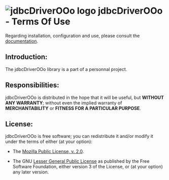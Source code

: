# ![jdbcDriverOOo logo](https://prrvchr.github.io/jdbcDriverOOo/img/jdbcDriverOOo.png) jdbcDriverOOo - Terms Of Use

Regarding installation, configuration and use, please consult the [documentation][1].

## Introduction:

The jdbcDriverOOo library is a part of a personnal project.

## Responsibilities:

jdbcDriverOOo is distributed in the hope that it will be useful, but **WITHOUT ANY WARRANTY**; without even the implied warranty of **MERCHANTABILITY** or **FITNESS FOR A PARTICULAR PURPOSE**.

## License:

jdbcDriverOOo is free software; you can redistribute it and/or modify it under the terms of either (at your option):

- The [Mozilla Public License, v. 2.0][2].

- The GNU [Lesser General Public License][3] as published by the Free Software Foundation, either version 3 of the License, or (at your option) any later version.

[1]: https://prrvchr.github.io/jdbcDriverOOo/
[2]: http://mozilla.org/MPL/2.0/
[3]: http://www.gnu.org/licenses/lgpl-3.0.html
